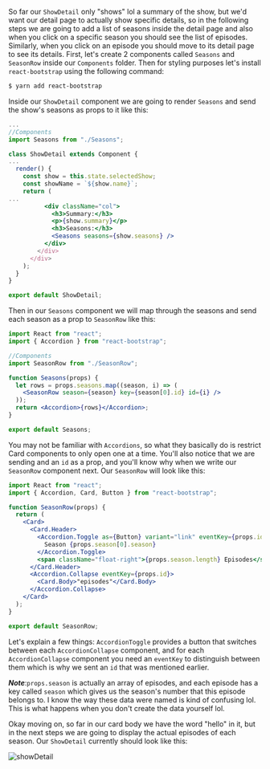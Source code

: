 So far our `ShowDetail` only "shows" lol a summary of the show, but we'd want our detail page to actually show specific details, so in the following steps we are going to add a list of seasons inside the detail page and also when you click on a specific season you should see the list of episodes. Similarly, when you click on an episode you should move to its detail page to see its details.
First, let's create 2 components called `Seasons` and `SeasonRow` inside our `Components` folder.
Then for styling purposes let's install `react-bootstrap` using the following command:

```bash
$ yarn add react-bootstrap
```

Inside our `ShowDetail` component we are going to render `Seasons` and send the show's seasons as props to it like this:

```jsx
...
//Components
import Seasons from "./Seasons";

class ShowDetail extends Component {
...
  render() {
    const show = this.state.selectedShow;
    const showName = `${show.name}`;
    return (
...
          <div className="col">
            <h3>Summary:</h3>
            <p>{show.summary}</p>
            <h3>Seasons:</h3>
            <Seasons seasons={show.seasons} />
          </div>
        </div>
      </div>
    );
  }
}

export default ShowDetail;
```

Then in our `Seasons` component we will map through the seasons and send each season as a prop to `SeasonRow` like this:

```jsx
import React from "react";
import { Accordion } from "react-bootstrap";

//Components
import SeasonRow from "./SeasonRow";

function Seasons(props) {
  let rows = props.seasons.map((season, i) => (
    <SeasonRow season={season} key={season[0].id} id={i} />
  ));
  return <Accordion>{rows}</Accordion>;
}

export default Seasons;
```

You may not be familiar with `Accordions`, so what they basically do is restrict Card components to only open one at a time. You'll also notice that we are sending and an `id` as a prop, and you'll know why when we write our `SeasonRow` component next.
Our `SeasonRow` will look like this:

```jsx
import React from "react";
import { Accordion, Card, Button } from "react-bootstrap";

function SeasonRow(props) {
  return (
    <Card>
      <Card.Header>
        <Accordion.Toggle as={Button} variant="link" eventKey={props.id}>
          Season {props.season[0].season}
        </Accordion.Toggle>
        <span className="float-right">{props.season.length} Episodes</span>
      </Card.Header>
      <Accordion.Collapse eventKey={props.id}>
        <Card.Body>"episodes"</Card.Body>
      </Accordion.Collapse>
    </Card>
  );
}

export default SeasonRow;
```

Let's explain a few things:
`AccordionToggle` provides a button that switches between each `AccordionCollapse` component, and for each `AccordionCollapse` component you need an `eventKey` to distinguish between them which is why we sent an `id` that was mentioned earlier.

**_Note_**:`props.season` is actually an array of episodes, and each episode has a key called `season` which gives us the season's number that this episode belongs to. I know the way these data were named is kind of confusing lol. This is what happens when you don't create the data yourself lol.

Okay moving on, so far in our card body we have the word "hello" in it, but in the next steps we are going to display the actual episodes of each season. Our `ShowDetail` currently should look like this:

![showDetail](https://i.imgur.com/J8NvN0n.png)
